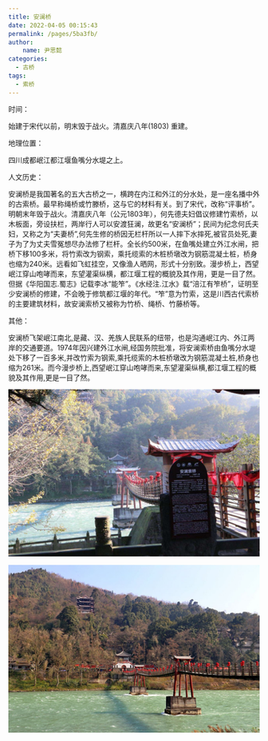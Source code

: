 ```yaml
---
title: 安澜桥
date: 2022-04-05 00:15:43
permalink: /pages/5ba3fb/
author:
    name: 尹思懿
categories:
  - 古桥
tags:
  - 索桥 
---
```

时间：

始建于宋代以前，明末毁于战火。清嘉庆八年(1803) 重建。

地理位置：

四川成都岷江都江堰鱼嘴分水堤之上。

人文历史：

安澜桥是我国著名的五大古桥之一，横跨在内江和外江的分水处，是一座名播中外的古索桥。最早称绳桥或竹滕桥，这与它的材料有关。到了宋代，改称“评事桥”。明朝末年毁于战火。清嘉庆八年（公元1803年），何先德夫妇倡议修建竹索桥，以木板面，旁设扶栏，两岸行人可以安渡狂澜，故更名“安澜桥”；民间为纪念何氏夫妇，又称之为“夫妻桥”,何先生修的桥因无栏杆所以一人摔下水摔死,被官员处死,妻子为了为丈夫雪冤想尽办法修了栏杆。全长约500米，在鱼嘴处建立外江水闸，把桥下移100多米，将竹索改为钢索，乘托缆索的木桩桥墩改为钢筋混凝土桩，桥身也缩为240米。远看如飞虹挂空，又像渔人晒网，形式十分别致。漫步桥上，西望岷江穿山咆哮而来，东望灌渠纵横，都江堰工程的概貌及其作用，更是一目了然。但据《华阳国志.蜀志》记载李冰“能笮”。《水经注.江水》载“涪江有笮桥”，证明至少安澜桥的修建，不会晚于修筑都江堰的年代。“笮”意为竹索，这是川西古代索桥的主要建筑材料，故安澜索桥又被称为竹桥、绳桥、竹藤桥等。

其他：

安澜桥飞架岷江南北,是藏、汉、羌族人民联系的纽带，也是沟通岷江内、外江两岸的交通要道。1974年因兴建外江水闸,经国务院批准，将安澜索桥由鱼嘴分水堤处下移了一百多米,并改竹索为钢索,乘托缆索的木桩桥墩改为钢筋混凝土桩,桥身也缩为261米。而今漫步桥上,西望岷江穿山咆哮而来,东望灌渠纵横,都江堰工程的概貌及其作用,更是一目了然。

![安澜桥](/img/photo/1.jpg)

![安澜桥](/img/photo/2.jpg)
